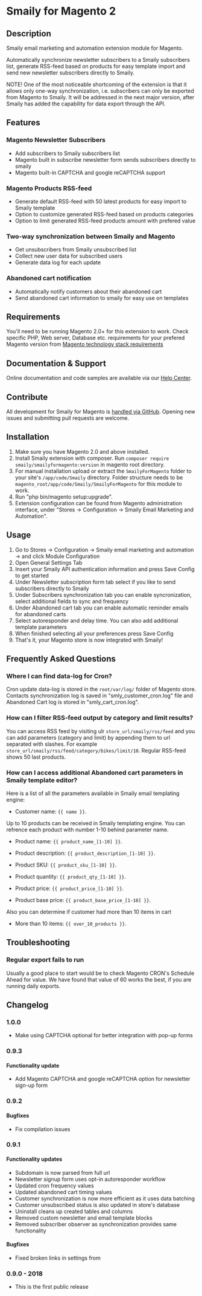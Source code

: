# Smaily for Magento 2

## Description

Smaily email marketing and automation extension module for Magento.

Automatically synchronize newsletter subscribers to a Smaily subscribers list, generate RSS-feed based on products for easy template import and send new newsletter subscribers directly to Smaily.

NOTE! One of the most noticeable shortcoming of the extension is that it allows only one-way synchronization, i.e. subscribers can only be exported from Magento to Smaily. It will be addressed in the next major version, after Smaily has added the capability for data export through the API.

## Features

### Magento Newsletter Subscribers

- Add subscribers to Smaily subscribers list
- Magento built in subscribe newsletter form sends subscribers directly to smaily
- Magento built-in CAPTCHA and google reCAPTCHA support

### Magento Products RSS-feed

- Generate default RSS-feed with 50 latest products for easy import to Smaily template
- Option to customize generated RSS-feed based on products categories
- Option to limit generated RSS-feed products amount with prefered value

### Two-way synchronization between Smaily and Magento

- Get unsubscribers from Smaily unsubscribed list
- Collect new user data for subscribed users
- Generate data log for each update

### Abandoned cart notification

- Automatically notify customers about their abandoned cart
- Send abandoned cart information to smaily for easy use on templates

## Requirements

You'll need to be running Magento 2.0+ for this extension to work. Check specific PHP, Web server, Database etc. requirements for your prefered Magento version from [Magento technology stack requirements](https://devdocs.magento.com/guides/v2.0/install-gde/system-requirements-tech.html)

## Documentation & Support

Online documentation and code samples are available via our [Help Center](http://help.smaily.com/en/support/home).

## Contribute

All development for Smaily for Magento is [handled via GitHub](https://github.com/sendsmaily/smaily-magento-extension). Opening new issues and submitting pull requests are welcome.

## Installation

1. Make sure you have Magento 2.0 and above installed.
2. Install Smaily extension with composer. Run `composer require smaily/smailyformagento:version` in magento root directory.
3. For manual installation upload or extract the `SmailyForMagento` folder to your site's `/app/code/Smaily` directory. Folder structure needs to be `magento_root/app/code/Smaily/SmailyForMagento` for this module to work.
4. Run "php bin/magento setup:upgrade".
5. Extension configuration can be found from Magento administration interface, under "Stores → Configuration → Smaily Email Marketing and Automation".

## Usage

1. Go to Stores -> Configuration -> Smaily email marketing and automation -> and click Module Configuration
2. Open General Settings Tab
3. Insert your Smaily API authentication information and press Save Config to get started
4. Under Newsletter subscription form tab select if you like to send subscribers directly to Smaily
5. Under Subscribers synchronization tab you can enable syncronization, select additional fields to sync and frequency
6. Under Abandoned cart tab you can enable automatic reminder emails for abandoned carts
7. Select autoresponder and delay time. You can also add additional template parameters
8. When finished selecting all your preferences press Save Config
9. That's it, your Magento store is now integrated with Smaily!

## Frequently Asked Questions

### Where I can find data-log for Cron?

Cron update data-log is stored in the `root/var/log/` folder of Magento store. Contacts synchronization log is saved in "smly_customer_cron.log" file and Abandoned Cart log is stored in "smly_cart_cron.log".

### How can I filter RSS-feed output by category and limit results?

You can access RSS feed by visiting ulr `store_url/smaily/rss/feed` and you can add parameters (category and limit) by appending them to url separated with slashes. For example `store_url/smaily/rss/feed/category/bikes/limit/10`. Regular RSS-feed shows 50 last products.

### How can I access additional Abandoned cart parameters in Smaily template editor?

Here is a list of all the parameters available in Smaily email templating engine:

- Customer name: `{{ name }}`.

Up to 10 products can be received in Smaily templating engine. You can refrence each product with number 1-10 behind parameter name.

- Product name: `{{ product_name_[1-10] }}`.

- Product description: `{{ product_description_[1-10] }}`.

- Product SKU: `{{ product_sku_[1-10] }}`.

- Product quantity: `{{ product_qty_[1-10] }}`.

- Product price: `{{ product_price_[1-10] }}`.

- Product base price: `{{ product_base_price_[1-10] }}`.

Also you can determine if customer had more than 10 items in cart

- More than 10 items: `{{ over_10_products }}`.

## Troubleshooting

### Regular export fails to run

Usually a good place to start would be to check Magento CRON's Schedule Ahead for value. We have found that value of 60 works the best, if you are running daily exports.

## Changelog

### 1.0.0

- Make using CAPTCHA optional for better integration with pop-up forms

### 0.9.3

#### Functionality update

- Add Magento CAPTCHA and google reCAPTCHA option for newsletter sign-up form

### 0.9.2

#### Bugfixes

- Fix compilation issues

### 0.9.1

#### Functionality updates

- Subdomain is now parsed from full url
- Newsletter signup form uses opt-in autoresponder workflow
- Updated cron frequency values
- Updated abandoned cart timing values
- Customer synchronization is now more efficient as it uses data batching
- Customer unsubscribed status is also updated in store's database
- Uninstall cleans up created tables and columns
- Removed custom newsletter and email template blocks
- Removed subscriber observer as synchronization provides same functionality

#### Bugfixes

- Fixed broken links in settings from

### 0.9.0 - 2018

- This is the first public release
